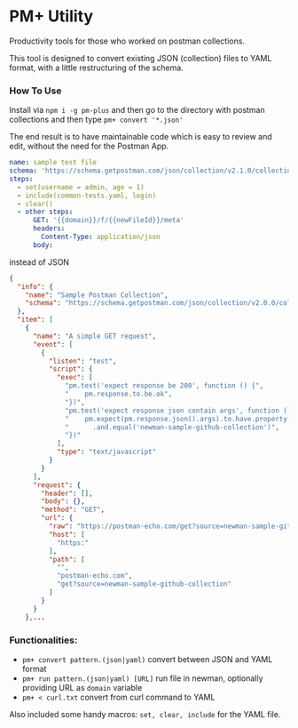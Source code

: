 # PM+ Utility

Productivity tools for those who worked on postman collections.

This tool is designed to convert existing JSON (collection) files to YAML format, with a little restructuring of the schema.

### How To Use

Install via `npm i -g pm-plus` and then go to the directory with postman collections and then type `pm+ convert '*.json'`


The end result is to have maintainable code which is easy to review and edit, without the need for the Postman App.

```yaml
name: sample test file
schema: 'https://schema.getpostman.com/json/collection/v2.1.0/collection.json'
steps:
  - set(username = admin, age = 1)
  - include(common-tests.yaml, login)
  - clear()
  - other steps:
      GET: '{{domain}}/f/{{newFileId}}/meta'
      headers:
        Content-Type: application/json
      body:
```

instead of JSON

```json
{
  "info": {
    "name": "Sample Postman Collection",
    "schema": "https://schema.getpostman.com/json/collection/v2.0.0/collection.json"
  },
  "item": [
    {
      "name": "A simple GET request",
      "event": [
        {
          "listen": "test",
          "script": {
            "exec": [
              "pm.test('expect response be 200', function () {",
              "    pm.response.to.be.ok",
              "})",
              "pm.test('expect response json contain args', function () {",
              "    pm.expect(pm.response.json().args).to.have.property('source')",
              "      .and.equal('newman-sample-github-collection')",
              "})"
            ],
            "type": "text/javascript"
          }
        }
      ],
      "request": {
        "header": [],
        "body": {},
        "method": "GET",
        "url": {
          "raw": "https://postman-echo.com/get?source=newman-sample-github-collection",
          "host": [
            "https:"
          ],
          "path": [
            "",
            "postman-echo.com",
            "get?source=newman-sample-github-collection"
          ]
        }
      }
    },...
```

### Functionalities:

- `pm+ convert pattern.(json|yaml)` convert between JSON and YAML format
- `pm+ run pattern.(json|yaml) [URL]` run file in newman, optionally providing URL as `domain` variable
- `pm+ < curl.txt` convert from curl command to YAML

Also included some handy macros: `set, clear, include` for the YAML file.
